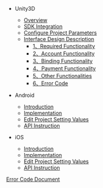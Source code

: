 * Unity3D

   * [Overview](/EN/Unity3D/2.1.0/summary)
   * [SDK Integration](/EN/Unity3D/2.1.0/sdk_integration)
   * [Configure Project Parameters](/EN/Unity3D/2.1.0/edit_resources)
   * [Interface Design Description](/EN/Unity3D/2.1.0/implementation_comond)
      * [1、Required Functionality](/EN/Unity3D/2.1.0/must_commond)
      * [2、Account Functionality](/EN/Unity3D/2.1.0/account_commont)
      * [3、Binding Functionality](/EN/Unity3D/2.1.0/link_commont)
      * [4、Payment Functionality](/EN/Unity3D/2.1.0/buy_commond)
      * [5、Other Functionalities](/EN/Unity3D/2.1.0/others_commond)
      * [6、Error Code](/ZN/Unity3D/2.1.0/errorcode)
    
* Android
   * [Introduction](/EN/Android/summary)
   * [Implementation](/EN/Android/sdk_implementation)
   * [Edit Project Setting Values](/EN/Android/edit_resources)
   * [API Instruction](/EN/Android/Interface_design_description)

* iOS
    * [Introduction](/EN/iOS/1.summary)
    * [Implementation](/EN/iOS/2.AccessProcess)
    * [Edit Project Setting Values](/EN/iOS/3.ConfigProjectParam)
    * [API Instruction](/EN/iOS/4.SDKUsage)
    
[Error Code Document](/EN/errorcode)
